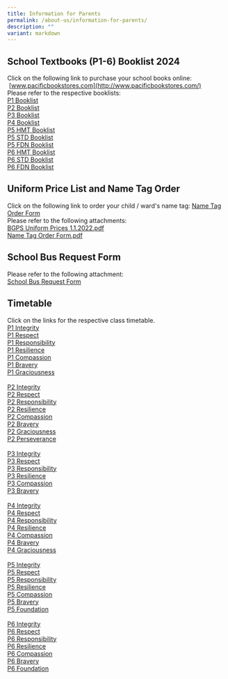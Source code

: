 ```yaml
---
title: Information for Parents
permalink: /about-us/information-for-parents/
description: ""
variant: markdown
---
```

School Textbooks (P1-6) Booklist 2024
-------------------------------------

Click on the following link to purchase your school books online: &nbsp;[www.pacificbookstores.com](http://www.pacificbookstores.com/)  
Please refer to the respective booklists:<br>
[P1 Booklist](/files/P1.pdf)<br>
[P2 Booklist](/files/P2.pdf)<br>
[P3 Booklist](/files/P3.pdf)<br>
[P4 Booklist](/files/P4.pdf)<br>
[P5 HMT Booklist](/files/P5__HMT_.pdf)<br>
[P5 STD Booklist](/files/P5__STD_.pdf)<br>
[P5 FDN Booklist](/files/P5__FDN_.pdf)<br>
[P6 HMT Booklist](/files/P6__HMT_.pdf)<br>
[P6 STD Booklist](/files/P6__STD_.pdf)<br>
[P6 FDN Booklist](/files/P6__FDN_.pdf)<br>
  
	
Uniform Price List and Name Tag Order
-------------------------------------

Click on the following link to order your child / ward's name tag: [Name Tag Order Form](https://khuniform.com/bgpsnametag/)<br>
Please refer to the following attachments:  
[BGPS Uniform Prices 1.1.2022.pdf](/files/BGPS%20Uniform%20Prices%201%20Jan%202022_new%20vendor.pdf) <br>
[Name Tag Order Form.pdf](/files/Name%20Tag%20Order%20Form.pdf) 

School Bus Request Form
-----------------------
Please refer to the following attachment:<br>
[School Bus Request Form](/files/091223_Info_Sheet_on_School_bus_Services__BGPS___2024__1.pdf)

Timetable 
-----------------------
Click on the links for the respective class timetable.<br>
[P1 Integrity](/files/Timetable/P1_Integrity.pdf)<br>
[P1 Respect](/files/Timetable/P1_Respect.pdf)<br>
[P1 Responsibility](/files/Timetable/P1_Responsibility.pdf)<br>
[P1 Resilience](/files/Timetable/P1_Resilience.pdf)<br>
[P1 Compassion](/files/Timetable/P1_Compassion.pdf)<br>
[P1 Bravery](/files/Timetable/P1_Bravery.pdf)<br>
[P1 Graciousness](/files/Timetable/P1_Graciousness.pdf)<br>
<br>
[P2 Integrity](/files/Timetable/P2_Integrity.pdf)<br>
[P2 Respect](/files/Timetable/P2_Respect.pdf)<br>
[P2 Responsibility](/files/Timetable/P2_Responsibility.pdf)<br>
[P2 Resilience](/files/Timetable/P2_Resilience.pdf)<br>
[P2 Compassion](/files/Timetable/P2_Compassion.pdf)<br>
[P2 Bravery](/files/Timetable/P2_Bravery.pdf)<br>
[P2 Graciousness](/files/Timetable/P2_Graciousness.pdf)<br>
[P2 Perseverance](/files/Timetable/P2_Perseverance.pdf)<br>
<br>
[P3 Integrity](/files/Timetable/P3_Integrity.pdf)<br>
[P3 Respect](/files/Timetable/P3_Respect.pdf)<br>
[P3 Responsibility](/files/Timetable/P3_Responsibility.pdf)<br>
[P3 Resilience](/files/Timetable/P3_Resilience.pdf)<br>
[P3 Compassion](/files/Timetable/P3_Compassion.pdf)<br>
[P3 Bravery](/files/Timetable/P3_Bravery.pdf)<br>
<br>
[P4 Integrity](/files/Timetable/P4_Integrity.pdf)<br>
[P4 Respect](/files/Timetable/P4_Respect.pdf)<br>
[P4 Responsibility](/files/Timetable/P4_Responsibility.pdf)<br>
[P4 Resilience](/files/Timetable/P4_Resilience.pdf)<br>
[P4 Compassion](/files/Timetable/P4_Compassion.pdf)<br>
[P4 Bravery](/files/Timetable/P4_Bravery.pdf)<br>
[P4 Graciousness](/files/Timetable/P4_Graciousness.pdf)<br>
<br>
[P5 Integrity](/files/Timetable/P5_Integrity.pdf)<br>
[P5 Respect](/files/Timetable/P5_Respect.pdf)<br>
[P5 Responsibility](/files/Timetable/P5_Responsibility.pdf)<br>
[P5 Resilience](/files/Timetable/P5_Resilience.pdf)<br>
[P5 Compassion](/files/Timetable/P5_Compassion.pdf)<br>
[P5 Bravery](/files/Timetable/P5_Bravery.pdf)<br>
[P5 Foundation](/files/Timetable/P5_Foundation.pdf)<br>
<br>
[P6 Integrity](/files/Timetable/P6_Integrity.pdf)<br>
[P6 Respect](/files/Timetable/P6_Respect.pdf)<br>
[P6 Responsibility](/files/Timetable/P6_Responsibility.pdf)<br>
[P6 Resilience](/files/Timetable/P6_Resilience.pdf)<br>
[P6 Compassion](/files/Timetable/P6_Compassion.pdf)<br>
[P6 Bravery](/files/Timetable/P6_Bravery.pdf)<br>
[P6 Foundation](/files/Timetable/P6_Foundation.pdf)<br>
